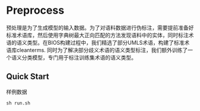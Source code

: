 # Preprocess
预处理是为了生成模型的输入数据。为了对语料数据进行伪标注，需要提前准备好标准术语库，然后使用字典树最大正向匹配的方法发现语料中的实体，同时标注术语的语义类型。在BIOS构建过程中，我们精选了部分UMLS术语，构建了标准术语库cleanterms. 同时为了解决部分歧义术语的语义类型标注，我们额外训练了一个语义分类模型，专门用于标注训练集术语的语义类型。

## Quick Start
样例数据
```
sh run.sh
```
